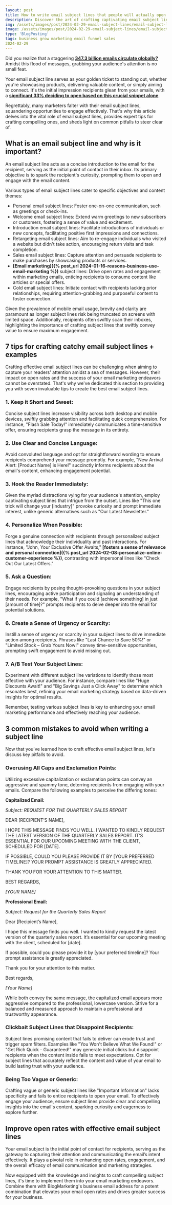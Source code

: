 ```yaml
---
layout: post
title: How to write email subject lines that people will actually open 
description: Discover the art of crafting captivating email subject lines! Learn expert tips to stand out in crowded inboxes and boost engagement. Elevate your email marketing with our comprehensive guide.
img: /assets/images/post/2024-02-29-email-subject-lines/email-subject-lines.jpg
image: /assets/images/post/2024-02-29-email-subject-lines/email-subject-lines.jpg
type: 'BlogPosting'
tags: business grow marketing email funnel sales
2024-02-29 
---
```


Did you realize that a staggering **[347.3 billion emails circulate globally?](https://www.oberlo.com/statistics/how-many-emails-are-sent-per-day)** Amidst this flood of messages, grabbing your audience's attention is no small feat.

Your email subject line serves as your golden ticket to standing out, whether you're showcasing products, delivering valuable content, or simply aiming to connect. It's the initial impression recipients glean from your emails, with a **[significant 33% deciding to open based on this crucial snippet alone](https://financesonline.com/email-subject-line-statistics/)**.

Regrettably, many marketers falter with their email subject lines, squandering opportunities to engage effectively. That's why this article delves into the vital role of email subject lines, provides expert tips for crafting compelling ones, and sheds light on common pitfalls to steer clear of.

## What is an email subject line and why is it important?
An email subject line acts as a concise introduction to the email for the recipient, serving as the initial point of contact in their inbox. Its primary objective is to spark the recipient's curiosity, prompting them to open and engage with the email content.

Various types of email subject lines cater to specific objectives and content themes:

- Personal email subject lines: Foster one-on-one communication, such as greetings or check-ins.
- Welcome email subject lines: Extend warm greetings to new subscribers or customers, fostering a sense of value and excitement.
- Introduction email subject lines: Facilitate introductions of individuals or new concepts, facilitating positive first impressions and connections.
- Retargeting email subject lines: Aim to re-engage individuals who visited a website but didn't take action, encouraging return visits and task completion.
- Sales email subject lines: Capture attention and persuade recipients to make purchases by showcasing products or services.
- **[Email marketing]({% post_url 2024-01-16-reasons-business-use-email-marketing %})** subject lines: Drive open rates and engagement within marketing emails, enticing recipients to consume content like articles or special offers.
- Cold email subject lines: Initiate contact with recipients lacking prior relationships, requiring attention-grabbing and purposeful content to foster connection.

Given the prevalence of mobile email usage, brevity and clarity are paramount as longer subject lines risk being truncated on screens with limited space. Additionally, recipients often swiftly scan their inboxes, highlighting the importance of crafting subject lines that swiftly convey value to ensure maximum engagement.

## 7 tips for crafting catchy email subject lines + examples 
Crafting effective email subject lines can be challenging when aiming to capture your readers' attention amidst a sea of messages. However, their impact on open rates and the success of your email marketing endeavors cannot be overstated. That's why we've dedicated this section to providing you with seven invaluable tips to create the best email subject lines.

### 1. Keep it Short and Sweet:
Concise subject lines increase visibility across both desktop and mobile devices, swiftly grabbing attention and facilitating quick comprehension. For instance, "Flash Sale Today!" immediately communicates a time-sensitive offer, ensuring recipients grasp the message in its entirety.

### 2. Use Clear and Concise Language:
Avoid convoluted language and opt for straightforward wording to ensure recipients comprehend your message promptly. For example, "New Arrival Alert: [Product Name] is Here!" succinctly informs recipients about the email's content, enhancing engagement potential.

### 3. Hook the Reader Immediately:
Given the myriad distractions vying for your audience's attention, employ captivating subject lines that intrigue from the outset. Lines like "This one trick will change your [industry]" provoke curiosity and prompt immediate interest, unlike generic alternatives such as "Our Latest Newsletter."

### 4. Personalize When Possible:
Forge a genuine connection with recipients through personalized subject lines that acknowledge their individuality and past interactions. For instance, "John, Your Exclusive Offer Awaits," **[fosters a sense of relevance and personal connection]({% post_url 2024-02-08-personalize-online-customer-experience %})**, contrasting with impersonal lines like "Check Out Our Latest Offers."

### 5. Ask a Question:
Engage recipients by posing thought-provoking questions in your subject lines, encouraging active participation and signaling an understanding of their needs. For example, "What if you could [achieve something] in just [amount of time]?" prompts recipients to delve deeper into the email for potential solutions.

### 6. Create a Sense of Urgency or Scarcity:
Instill a sense of urgency or scarcity in your subject lines to drive immediate action among recipients. Phrases like "Last Chance to Save 50%!" or "Limited Stock – Grab Yours Now!" convey time-sensitive opportunities, prompting swift engagement to avoid missing out.

### 7. A/B Test Your Subject Lines:
Experiment with different subject line variations to identify those most effective with your audience. For instance, compare lines like "Huge Discounts Await!" and "Big Savings Just a Click Away" to determine which resonates best, refining your email marketing strategy based on data-driven insights for optimal results.

Remember, testing various subject lines is key to enhancing your email marketing performance and effectively reaching your audience.

## 3 common mistakes to avoid when writing a subject line 
Now that you've learned how to craft effective email subject lines, let's discuss key pitfalls to avoid.

### Overusing All Caps and Exclamation Points:
Utilizing excessive capitalization or exclamation points can convey an aggressive and spammy tone, deterring recipients from engaging with your emails. Compare the following examples to perceive the differing tones:

**Capitalized Email:**

*Subject: REQUEST FOR THE QUARTERLY SALES REPORT*

DEAR [RECIPIENT’S NAME],

I HOPE THIS MESSAGE FINDS YOU WELL. I WANTED TO KINDLY REQUEST THE LATEST VERSION OF THE QUARTERLY SALES REPORT. IT’S ESSENTIAL FOR OUR UPCOMING MEETING WITH THE CLIENT, SCHEDULED FOR [DATE].

IF POSSIBLE, COULD YOU PLEASE PROVIDE IT BY [YOUR PREFERRED TIMELINE]? YOUR PROMPT ASSISTANCE IS GREATLY APPRECIATED.

THANK YOU FOR YOUR ATTENTION TO THIS MATTER.

BEST REGARDS,

*[YOUR NAME]*

**Professional Email:**

*Subject: Request for the Quarterly Sales Report*

Dear [Recipient’s Name],

I hope this message finds you well. I wanted to kindly request the latest version of the quarterly sales report. It’s essential for our upcoming meeting with the client, scheduled for [date].

If possible, could you please provide it by [your preferred timeline]? Your prompt assistance is greatly appreciated.

Thank you for your attention to this matter.

Best regards,

*[Your Name]*

While both convey the same message, the capitalized email appears more aggressive compared to the professional, lowercase version. Strive for a balanced and measured approach to maintain a professional and trustworthy appearance.

### Clickbait Subject Lines that Disappoint Recipients:
Subject lines promising content that fails to deliver can erode trust and trigger spam filters. Examples like "You Won't Believe What We Found!" or "Get Rich Quick - Guaranteed!" may generate initial clicks but disappoint recipients when the content inside fails to meet expectations. Opt for subject lines that accurately reflect the content and value of your email to build lasting trust with your audience.

### Being Too Vague or Generic:
Crafting vague or generic subject lines like "Important Information" lacks specificity and fails to entice recipients to open your email. To effectively engage your audience, ensure subject lines provide clear and compelling insights into the email's content, sparking curiosity and eagerness to explore further.

## Improve open rates with effective email subject lines 
Your email subject is the initial point of contact for recipients, serving as the gateway to capturing their attention and communicating the email’s intent effectively. It plays a pivotal role in enhancing open rates, engagement, and the overall efficacy of email communication and marketing strategies.

Now equipped with the knowledge and insights to craft compelling subject lines, it's time to implement them into your email marketing endeavors. Combine them with BlogMarketing's business email address for a potent combination that elevates your email open rates and drives greater success for your business.

